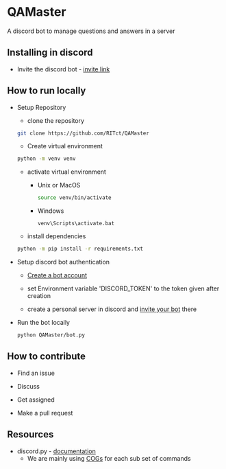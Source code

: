 # QAMaster

A discord bot to manage questions and answers in a server

## Installing in discord

- Invite the discord bot - [invite link](https://discord.com/oauth2/authorize?client_id=845545262466465824&permissions=3533888&scope=bot)

## How to run locally

- Setup Repository

  - clone the repository

  ```bash
  git clone https://github.com/RITct/QAMaster
  ```

  - Create virtual environment

  ```bash
  python -m venv venv
  ```

  - activate virtual environment

    - Unix or MacOS

        ```bash
        source venv/bin/activate
        ```

    - Windows

        ```Batchfile
        venv\Scripts\activate.bat
        ```

  - install dependencies

  ```bash
  python -m pip install -r requirements.txt
  ```

- Setup discord bot authentication
  - [Create a bot account](https://discordpy.readthedocs.io/en/stable/discord.html)

  - set Environment variable 'DISCORD_TOKEN' to the token given after creation

  - create a personal server in discord and [invite your bot](https://discordpy.readthedocs.io/en/stable/discord.html#inviting-your-bot) there

- Run the bot locally

  ```bash
  python QAMaster/bot.py
  ```

## How to contribute

- Find an issue

- Discuss

- Get assigned

- Make a pull request

## Resources

- discord.py - [documentation](https://discordpy.readthedocs.io/en/stable/)
  - We are mainly using [COGs](https://discordpy.readthedocs.io/en/stable/ext/commands/cogs.html) for each sub set of commands
